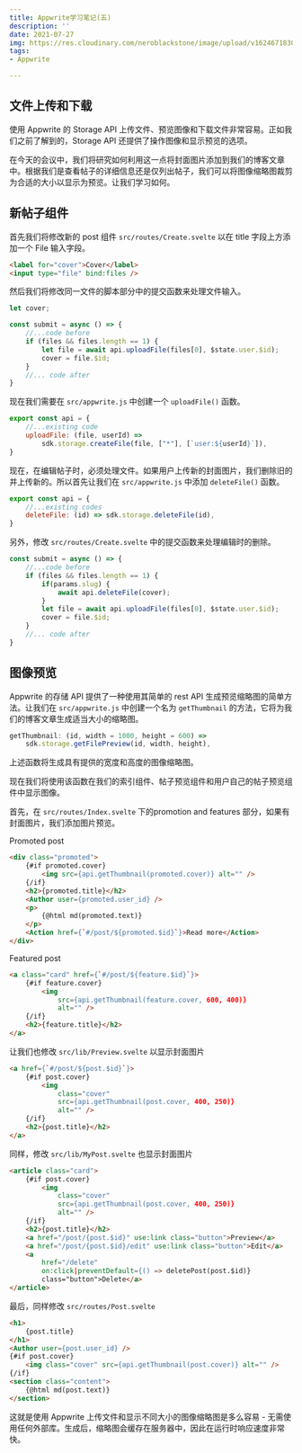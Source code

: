 ```yaml
---
title: Appwrite学习笔记(五)
description: ''
date: 2021-07-27
img: https://res.cloudinary.com/neroblackstone/image/upload/v1624671830/appwrite_i2voda.webp
tags:
- Appwrite

---
```

## 文件上传和下载

使用 Appwrite 的 Storage API 上传文件、预览图像和下载文件非常容易。正如我们之前了解到的，Storage API 还提供了操作图像和显示预览的选项。

在今天的会议中，我们将研究如何利用这一点将封面图片添加到我们的博客文章中。根据我们是查看帖子的详细信息还是仅列出帖子，我们可以将图像缩略图裁剪为合适的大小以显示为预览。让我们学习如何。

## 新帖子组件

首先我们将修改新的 post 组件 `src/routes/Create.svelte` 以在 title 字段上方添加一个 File 输入字段。

``` html
<label for="cover">Cover</label>
<input type="file" bind:files />
```

然后我们将修改同一文件的脚本部分中的提交函数来处理文件输入。

``` js
let cover;

const submit = async () => {
    //...code before
    if (files && files.length == 1) {
        let file = await api.uploadFile(files[0], $state.user.$id);
        cover = file.$id;
    }
    //... code after
}
```

现在我们需要在 `src/appwrite.js` 中创建一个 `uploadFile()` 函数。

``` js
export const api = {
    //...existing code
    uploadFile: (file, userId) =>
        sdk.storage.createFile(file, ["*"], [`user:${userId}`]),
}
```

现在，在编辑帖子时，必须处理文件。如果用户上传新的封面图片，我们删除旧的并上传新的。所以首先让我们在 `src/appwrite.js` 中添加 `deleteFile()` 函数。

``` js
export const api = {
    //...existing codes
    deleteFile: (id) => sdk.storage.deleteFile(id),
}
```

另外，修改 `src/routes/Create.svelte` 中的提交函数来处理编辑时的删除。

``` js
const submit = async () => {
    //...code before
    if (files && files.length == 1) {
        if(params.slug) {
            await api.deleteFile(cover);
        }
        let file = await api.uploadFile(files[0], $state.user.$id);
        cover = file.$id;
    }
    //... code after
}
```

## 图像预览

Appwrite 的存储 API 提供了一种使用其简单的 rest API 生成预览缩略图的简单方法。让我们在 `src/appwrite.js` 中创建一个名为 `getThumbnail` 的方法，它将为我们的博客文章生成适当大小的缩略图。

``` js
getThumbnail: (id, width = 1000, height = 600) =>
    sdk.storage.getFilePreview(id, width, height),
```

上述函数将生成具有提供的宽度和高度的图像缩略图。

现在我们将使用该函数在我们的索引组件、帖子预览组件和用户自己的帖子预览组件中显示图像。

首先，在 `src/routes/Index.svelte` 下的promotion and features 部分，如果有封面图片，我们添加图片预览。

Promoted post

``` html
<div class="promoted">
    {#if promoted.cover}
        <img src={api.getThumbnail(promoted.cover)} alt="" />
    {/if}
    <h2>{promoted.title}</h2>
    <Author user={promoted.user_id} />
    <p>
        {@html md(promoted.text)}
    </p>
    <Action href={`#/post/${promoted.$id}`}>Read more</Action>
</div>
```

Featured post

``` html
<a class="card" href={`#/post/${feature.$id}`}>
    {#if feature.cover}
        <img
            src={api.getThumbnail(feature.cover, 600, 400)}
            alt="" />
    {/if}
    <h2>{feature.title}</h2>
</a>
```

让我们也修改 `src/lib/Preview.svelte` 以显示封面图片

``` html
<a href={`#/post/${post.$id}`}>
    {#if post.cover}
        <img
            class="cover"
            src={api.getThumbnail(post.cover, 400, 250)}
            alt="" />
    {/if}
    <h2>{post.title}</h2>
</a>
```

同样，修改 `src/lib/MyPost.svelte` 也显示封面图片

``` html
<article class="card">
    {#if post.cover}
        <img
            class="cover"
            src={api.getThumbnail(post.cover, 400, 250)}
            alt="" />
    {/if}
    <h2>{post.title}</h2>
    <a href="/post/{post.$id}" use:link class="button">Preview</a>
    <a href="/post/{post.$id}/edit" use:link class="button">Edit</a>
    <a
        href="/delete"
        on:click|preventDefault={() => deletePost(post.$id)}
        class="button">Delete</a>
</article>
```

最后，同样修改 `src/routes/Post.svelte`

``` html
<h1>
    {post.title}
</h1>
<Author user={post.user_id} />
{#if post.cover}
    <img class="cover" src={api.getThumbnail(post.cover)} alt="" />
{/if}
<section class="content">
    {@html md(post.text)}
</section>
```

这就是使用 Appwrite 上传文件和显示不同大小的图像缩略图是多么容易 - 无需使用任何外部库。生成后，缩略图会缓存在服务器中，因此在运行时响应速度非常快。
